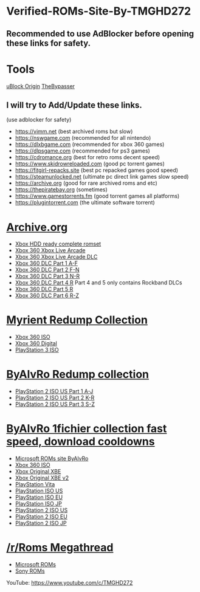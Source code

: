 # Verified-ROMs-Site-By-TMGHD272
## Recommended to use AdBlocker before opening these links for safety.

# Tools
[uBlock Origin](https://ublockorigin.com)
[TheBypasser](https://thebypasser.com/)

## I will try to Add/Update these links.

(use adblocker for safety)
- https://vimm.net (best archived roms but slow)
- https://nswgame.com (recommended for all nintendo)
- https://dlxbgame.com (recommended for xbox 360 games)
- https://dlpsgame.com (recommended for ps3 games)
- https://cdromance.org (best for retro roms decent speed)
- https://www.skidrowreloaded.com (good pc torrent games)
- https://fitgirl-repacks.site (best pc repacked games good speed)
- https://steamunlocked.net (ultimate pc direct link games slow speed)
- https://archive.org (good for rare archived roms and etc)
- https://thepiratebay.org (sometimes)
- https://www.gamestorrents.fm (good torrent games all platforms)
- https://plugintorrent.com (the ultimate software torrent)

# [Archive.org](https://archive.org)
- [Xbox HDD ready complete romset](https://archive.org/details/xbox_eng_romset)
- [Xbox 360 Xbox Live Arcade](https://archive.org/details/XBOX_360_XBLA)
- [Xbox 360 Xbox Live Arcade DLC](https://archive.org/details/XBOX_360_XBLA_DLC)
- [Xbox 360 DLC Part 1 A-F](https://archive.org/details/XBOX_360_DLC_1)
- [Xbox 360 DLC Part 2 F-N](https://archive.org/details/XBOX_360_DLC_2)
- [Xbox 360 DLC Part 3 N-R](https://archive.org/details/XBOX_360_DLC_3)
- [Xbox 360 DLC Part 4 R](https://archive.org/details/XBOX_360_DLC_4) Part 4 and 5 only contains Rockband DLCs
- [Xbox 360 DLC Part 5 R](https://archive.org/details/XBOX_360_DLC_5)
- [Xbox 360 DLC Part 6 R-Z](https://archive.org/details/XBOX_360_DLC_6)

# [Myrient Redump Collection](https://myrient.erista.me/files/Redump/)
- [Xbox 360 ISO](https://myrient.erista.me/files/Redump/Microsoft%20-%20Xbox%20360/)
- [Xbox 360 Digital](https://myrient.erista.me/files/No-Intro/Microsoft%20-%20Xbox%20360%20%28Digital%29/)
- [PlayStation 3 ISO](https://myrient.erista.me/files/Redump/Sony%20-%20PlayStation%203/)
  
# [ByAlvRo Redump collection](https://archive.org/search?query=creator%3A"AlvRo")
- [PlayStation 2 ISO US Part 1 A-J](https://archive.org/details/ps2usaredump1)
- [PlayStation 2 ISO US Part 2 K-R](https://archive.org/details/ps2usaredump1_20200816_1458)
- [PlayStation 2 ISO US Part 3 S-Z](https://archive.org/details/httpsarchive.orgdetailsps2usaredump3)

# [ByAlvRo 1fichier collection fast speed, download cooldowns](https://github.com/tmghd272/Verified-ROMs-Site-By-TMGHD272/blob/main/ByAlvRo's%20Collection%20-%201Fichier%20Mirror.txt)
- [Microsoft ROMs site ByAlvRo](https://docs.google.com/spreadsheets/d/e/2PACX-1vRs56u1DiQy4EBB8rWrk1r-yvkYgatv9h0IbKKDh1HyPXueiaS06aVdovdF_nHe9SJrPwfkYRMif_mG/pubhtml#)
- [Xbox 360 ISO](https://1fichier.com/dir/l4nVnLVA)
- [Xbox Original XBE](https://1fichier.com/dir/oKPlNAla)
- [Xbox Original XBE v2](https://1fichier.com/dir/wyyz9BNn)
- [PlayStation Vita](https://1fichier.com/dir/12Eu2G5f)
- [PlayStation ISO US](https://1fichier.com/dir/bI5gnQBm)
- [PlayStation ISO EU](https://1fichier.com/dir/LabiO9Qe)
- [PlayStation ISO JP](https://1fichier.com/dir/mCU1s2ZN)
- [PlayStation 2 ISO US](https://1fichier.com/dir/Bv7cR5Jr)
- [PlayStation 2 ISO EU](https://1fichier.com/dir/MyvmBnMn)
- [PlayStation 2 ISO JP](https://1fichier.com/dir/n8LTQn6f)

# [/r/Roms Megathread](https://r-roms.github.io)
- [Microsoft ROMs](https://r-roms.github.io/megathread/microsoft/)
- [Sony ROMs](https://r-roms.github.io/megathread/sony/)

YouTube: https://www.youtube.com/c/TMGHD272
